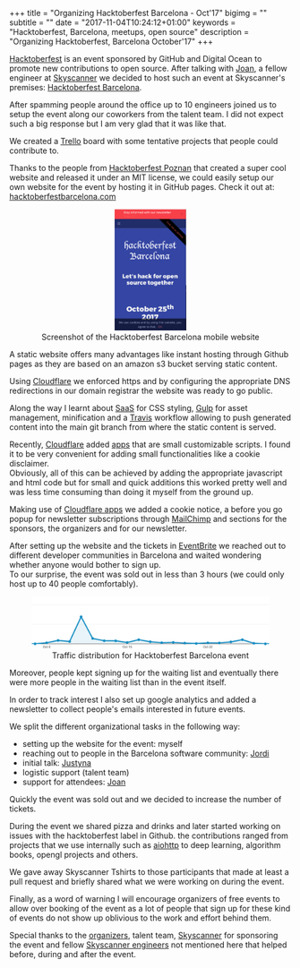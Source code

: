 +++
title = "Organizing Hacktoberfest Barcelona - Oct'17"
bigimg = ""
subtitle = ""
date = "2017-11-04T10:24:12+01:00"
keywords = "Hacktoberfest, Barcelona, meetups, open source"
description = "Organizing Hacktoberfest, Barcelona October'17"
+++

[Hacktoberfest](https://Hacktoberfest.digitalocean) is an event sponsored by GitHub and Digital Ocean
to promote new contributions to open source. After talking with [Joan](twitter.com/joanvila), a fellow engineer at [Skyscanner](https://skyscanner.net) we decided to host such an event at Skyscanner's premises: [Hacktoberfest Barcelona](https://hacktoberfestbarcelona.com).
<!--more-->

After spamming people around the office up to 10 engineers joined us to setup the event along our coworkers from the talent team. I did not expect such a big response but I am very glad that it was like that.

We created a [Trello](https://trello.com) board with some tentative projects that people could contribute to.

Thanks to the people from [Hacktoberfest Poznan](hacktoberfest.pl) that created a super cool website and released it under an MIT license, we could easily setup our own website for the event by hosting it in GitHub pages. Check it out at: [hacktoberfestbarcelona.com](https://hacktoberfestbarcelona.com)

<center>
<figure>
<img src="/img/hacktoberfest_barcelona_screenshot.png" height="30%" width="30%"/>
<figcaption>
Screenshot of the Hacktoberfest Barcelona mobile website<br>
</figcaption>
</figure>
</center>

A static website offers many advantages like instant hosting through Github pages as they are based on an amazon s3 bucket serving static content.

Using [Cloudflare](https://Cloudflare.com) we enforced https and by configuring the appropriate DNS redirections in our domain registrar the website was ready to go public.

Along the way I learnt about [SaaS](http://sass-lang.com/) for CSS styling, [Gulp](https://gulpjs.com/) for asset management, minification and a [Travis](https://travis-ci.org/) workflow allowing to push generated content into the main git branch from where the static content is served.

Recently, [Cloudflare](https://Cloudflare.com) added [apps](https://www.cloudflare.com/apps/) that are small customizable scripts. I found it to be very convenient for adding small functionalities like a cookie disclaimer.<br>
Obviously, all of this can be achieved by adding the appropriate javascript and html code but for small and quick additions this worked pretty well and was less time consuming than doing it myself from the ground up.

Making use of [Cloudflare apps](https://www.cloudflare.com/apps/) we added a cookie notice, a before you go popup for newsletter subscriptions through [MailChimp](https://MailChimp.com) and sections for the sponsors, the organizers and for our newsletter.

After setting up the website and the tickets in [EventBrite](https://www.eventbrite.com/e/hacktoberfest-barcelona-tickets-38664528646#) we reached out to different developer communities in Barcelona and waited wondering whether anyone would bother to sign up.<br> To our surprise, the event was sold out in less than 3 hours (we could only host up to 40 people comfortably).

<center>
<figure>
<img src="/img/hacktoberfest_barcelona_traffic.png"/>
<figcaption>
Traffic distribution for Hacktoberfest Barcelona event<br>
</figcaption>
</figure>
</center>

Moreover, people kept signing up for the waiting list and eventually there were more people in the waiting list than in the event itself.

In order to track interest I also set up google analytics and added a newsletter to collect people's emails interested in future events.

We split the different organizational tasks in the following way:

- setting up the website for the event: myself
- reaching out to people in the Barcelona software community: [Jordi](https://twitter.com/jordixou)
- initial talk: [Justyna](https://twitter.com/jmkaluzka)
- logistic support (talent team)
- support for attendees: [Joan](twitter.com/joanvila)

Quickly the event was sold out and we decided to increase the number of tickets.

During the event we shared pizza and drinks and later started working on issues with the hacktoberfest label in Github. the contributions ranged from projects that we use internally such as [aiohttp](https://github.com/aio-libs/aiohttp) to deep learning, algorithm books, opengl projects and others.

We gave away Skyscanner Tshirts to those participants that made at least a pull request and briefly shared what we were working on during the event.

Finally, as a word of warning I will encourage organizers of free events to allow over booking of the event as a lot of people that sign up for these kind of events do not show up oblivious to the work and effort behind them.

Special thanks to the [organizers](https://hacktoberfestbarcelona.com/#organizers), talent team, [Skyscanner](https://skyscanner.net) for sponsoring the event and fellow [Skyscanner engineers](https://medium.com/@SkyscannerEng) not mentioned here that helped before, during and after the event.
